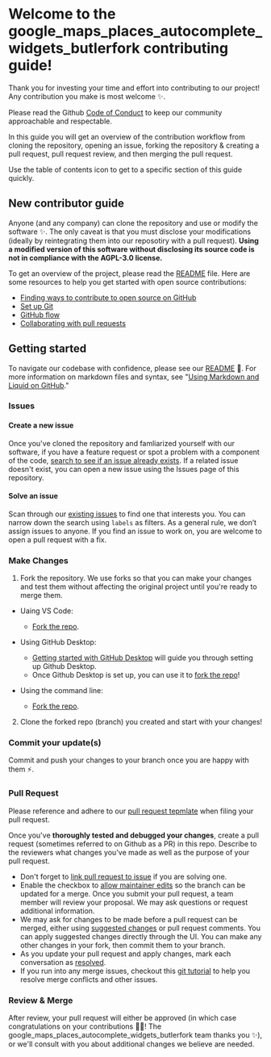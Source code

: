 # Welcome to the google_maps_places_autocomplete_widgets_butlerfork contributing guide!

Thank you for investing your time and effort into contributing to our project! Any contribution you make is most welcome :sparkles:.

Please read the Github [Code of Conduct](https://github.com/github/docs/blob/c7d69c9e0b97b393709942a4b4426b8b1730637f/.github/CODE_OF_CONDUCT.md) to keep our community approachable and respectable.

In this guide you will get an overview of the contribution workflow from cloning the repository, opening an issue, forking the repository & creating a pull request, pull request review, and then merging the pull request.

Use the table of contents icon to get to a specific section of this guide quickly.

## New contributor guide

Anyone (and any company) can clone the repository and use or modify the software :sparkles:. The only caveat is that you must disclose your modifications (ideally by reintegrating them into our reposotiry with a pull request). **Using a modified version of this software without disclosing its source code is not in compliance with the AGPL-3.0 license.**

To get an overview of the project, please read the [README](/README.md) file. Here are some resources to help you get started with open source contributions:

- [Finding ways to contribute to open source on GitHub](https://docs.github.com/en/get-started/exploring-projects-on-github/finding-ways-to-contribute-to-open-source-on-github)
- [Set up Git](https://docs.github.com/en/get-started/getting-started-with-git/set-up-git)
- [GitHub flow](https://docs.github.com/en/get-started/using-github/github-flow)
- [Collaborating with pull requests](https://docs.github.com/en/github/collaborating-with-pull-requests)

## Getting started

To navigate our codebase with confidence, please see our [README](/README.md) :confetti_ball:. For more information on markdown files and syntax, see "[Using Markdown and Liquid on GitHub](https://docs.github.com/en/contributing/writing-for-github-docs/using-markdown-and-liquid-in-github-docs)."

### Issues

#### Create a new issue

Once you've cloned the repository and famliarized yourself with our software, if you have a feature request or spot a problem with a component of the code, [search to see if an issue already exists](https://github.com/butlergroup/google_maps_places_autocomplete_widgets_butlerfork/issues). If a related issue doesn't exist, you can open a new issue using the Issues page of this repository.

#### Solve an issue

Scan through our [existing issues](https://github.com/butlergroup/google_maps_places_autocomplete_widgets_butlerfork/issues) to find one that interests you. You can narrow down the search using `labels` as filters. As a general rule, we don’t assign issues to anyone. If you find an issue to work on, you are welcome to open a pull request with a fix.

### Make Changes

1. Fork the repository. We use forks so that you can make your changes and test them without affecting the original project until you're ready to merge them.
- Uaing VS Code:
  - [Fork the repo](https://code.visualstudio.com/docs/sourcecontrol/github).

- Using GitHub Desktop:
  - [Getting started with GitHub Desktop](https://docs.github.com/en/desktop/installing-and-configuring-github-desktop/getting-started-with-github-desktop) will guide you through setting up Github Desktop.
  - Once Github Desktop is set up, you can use it to [fork the repo](https://docs.github.com/en/desktop/contributing-and-collaborating-using-github-desktop/cloning-and-forking-repositories-from-github-desktop)!

- Using the command line:
  - [Fork the repo](https://docs.github.com/en/github/getting-started-with-github/fork-a-repo#fork-an-example-repository).

2. Clone the forked repo (branch) you created and start with your changes! 

### Commit your update(s)

Commit and push your changes to your branch once you are happy with them :zap:.

### Pull Request

Please reference and adhere to our [pull request tepmlate](https://github.com/butlergroup/google_maps_places_autocomplete_widgets_butlerfork/blob/main/.github/PULL_REQUEST_TEMPLATE.md) when filing your pull request. 

Once you've **thoroughly tested and debugged your changes**, create a pull request (sometimes referred to on Github as a PR) in this repo. Describe to the reviewers what changes you've made as well as the purpose of your pull request.

- Don't forget to [link pull request to issue](https://docs.github.com/en/issues/tracking-your-work-with-issues/linking-a-pull-request-to-an-issue) if you are solving one.
- Enable the checkbox to [allow maintainer edits](https://docs.github.com/en/github/collaborating-with-issues-and-pull-requests/allowing-changes-to-a-pull-request-branch-created-from-a-fork) so the branch can be updated for a merge.
Once you submit your pull request, a team member will review your proposal. We may ask questions or request additional information.
- We may ask for changes to be made before a pull request can be merged, either using [suggested changes](https://docs.github.com/en/github/collaborating-with-issues-and-pull-requests/incorporating-feedback-in-your-pull-request) or pull request comments. You can apply suggested changes directly through the UI. You can make any other changes in your fork, then commit them to your branch.
- As you update your pull request and apply changes, mark each conversation as [resolved](https://docs.github.com/en/github/collaborating-with-issues-and-pull-requests/commenting-on-a-pull-request#resolving-conversations).
- If you run into any merge issues, checkout this [git tutorial](https://github.com/skills/resolve-merge-conflicts) to help you resolve merge conflicts and other issues.

### Review & Merge

After review, your pull request will either be approved (in which case congratulations on your contributions :tada::tada:! The google_maps_places_autocomplete_widgets_butlerfork team thanks you :sparkles:), or we'll consult with you about additional changes we believe are needed.
